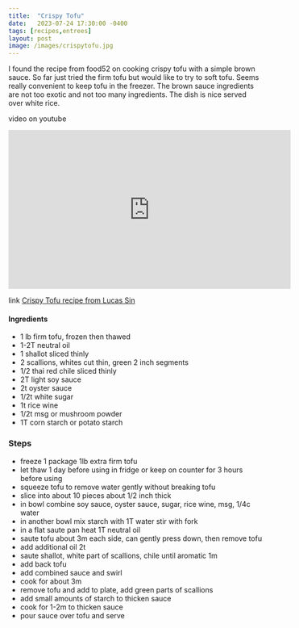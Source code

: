```yaml
---
title:  "Crispy Tofu"
date:   2023-07-24 17:30:00 -0400
tags: [recipes,entrees]
layout: post
image: /images/crispytofu.jpg
---
```


I found the recipe from food52 on cooking crispy tofu with a simple brown sauce. So far just tried the firm tofu but would like to try to soft tofu. Seems really convenient to keep tofu in the freezer.  The brown sauce ingredients are not too exotic and not too many ingredients. The dish is nice served over white rice.

video on youtube
<iframe width="560" height="315" src="https://www.youtube.com/embed/czf4uNUrwQg" title="YouTube video player" frameborder="0" allow="accelerometer; autoplay; clipboard-write; encrypted-media; gyroscope; picture-in-picture; web-share" allowfullscreen></iframe>


link
[Crispy Tofu recipe from Lucas Sin](https://food52.com/recipes/87911-best-pan-fried-tofu-recipe)

#### Ingredients
- 1 lb firm tofu, frozen then thawed
- 1-2T neutral oil
- 1 shallot sliced thinly
- 2 scallions, whites cut thin, green 2 inch segments
- 1/2 thai red chile sliced thinly
- 2T light soy sauce
- 2t oyster sauce
- 1/2t white sugar
- 1t rice wine
- 1/2t msg or mushroom powder
- 1T corn starch or potato starch

### Steps
- freeze 1 package 1lb extra firm tofu
- let thaw 1 day before using in fridge or keep on counter for 3 hours before using
- squeeze tofu to remove water gently without breaking tofu
- slice into about 10 pieces about 1/2 inch thick
- in bowl combine soy sauce, oyster sauce, sugar, rice wine, msg, 1/4c water
- in another bowl mix starch with 1T water stir with fork
- in a flat saute pan heat 1T neutral oil
- saute tofu about 3m each side, can gently press down, then remove tofu
- add additional oil 2t
- saute shallot, white part of scallions, chile until aromatic 1m
- add back tofu
- add combined sauce and swirl
- cook for about 3m
- remove tofu and add to plate, add green parts of scallions
- add small amounts of starch to thicken sauce
- cook for 1-2m to thicken sauce
- pour sauce over tofu and serve